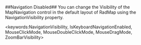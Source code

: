 ##Navigation Disabled##
You can change the Visibility of the MapNavigation control in the default layout of RadMap using the NavigationVisibility property.

<keywords:NavigationVisibility, IsKeyboardNavigationEnabled, MouseClickMode, MouseDoubleClickMode, MouseDragMode, ZoomBarVisibility>